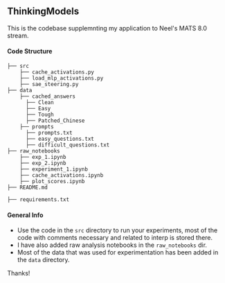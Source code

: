 ## ThinkingModels
This is the codebase supplemnting my application to Neel's MATS 8.0 stream. 


#### Code Structure
```
├── src
    ├── cache_activations.py                    
    ├── load_mlp_activations.py                    
    ├── sae_steering.py                    
├── data
    ├── cached_answers        
      ├── Clean        
      ├── Easy        
      ├── Tough        
      ├── Patched_Chinese        
    ├── prompts
      ├── prompts.txt        
      ├── easy_questions.txt        
      ├── difficult_questions.txt        
├── raw_notebooks    
    ├── exp_1.ipynb              
    ├── exp_2.ipynb              
    ├── experiment_1.ipynb              
    ├── cache_activations.ipynb              
    ├── plot_scores.ipynb              
├── README.md 

├── requirements.txt
```
#### General Info
- Use the code in the `src` directory to run your experiments, most of the code with comments necessary and related to interp is stored there. 
- I have also added raw analysis notebooks in the `raw_notebooks` dir.
- Most of the data that was used for experimentation has been added in the `data` directory.  


Thanks!

